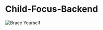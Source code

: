 # Child-Focus-Backend

![Brace Yourself](http://www.quickmeme.com/img/f6/f6a664f14c835da2b2c001b874da6ce870d937d3ec7afa196e4f7de4c090aa6a.jpg)
